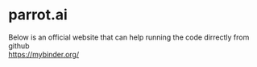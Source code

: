 # parrot.ai
Below is an official website that can help running the code dirrectly from github <br />
https://mybinder.org/ 
